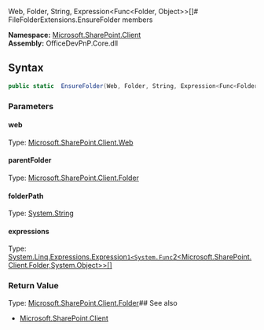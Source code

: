 Web, Folder, String, Expression<Func<Folder, Object>>[]# FileFolderExtensions.EnsureFolder members
  

**Namespace:** [Microsoft.SharePoint.Client](Microsoft.SharePoint.Client.md)  
**Assembly:** OfficeDevPnP.Core.dll  
## Syntax
```C#
public static  EnsureFolder(Web, Folder, String, Expression<Func<Folder, Object>>[])
```
### Parameters
#### web
Type: [Microsoft.SharePoint.Client.Web](Microsoft.SharePoint.Client.Web.md) 
#### 
#### parentFolder
Type: [Microsoft.SharePoint.Client.Folder](Microsoft.SharePoint.Client.Folder.md) 
#### 
#### folderPath
Type: [System.String](System.String.md) 
#### 
#### expressions
Type: [System.Linq.Expressions.Expression`1<System.Func`2<Microsoft.SharePoint.Client.Folder,System.Object>>[]](System.Linq.Expressions.Expression`1<System.Func`2<Microsoft.SharePoint.Client.Folder,System.Object>>[].md) 
#### 
### Return Value
Type: [Microsoft.SharePoint.Client.Folder](Microsoft.SharePoint.Client.Folder.md)## See also
- [Microsoft.SharePoint.Client](Microsoft.SharePoint.Client.md)
